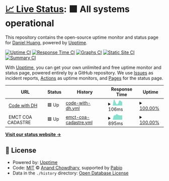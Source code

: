 # [📈 Live Status](https://dh46tw.github.io/status-page): <!--live status--> **🟩 All systems operational**

This repository contains the open-source uptime monitor and status page for [Daniel Huang](https://dh46tw.github.io/), powered by [Upptime](https://github.com/upptime/upptime).

[![Uptime CI](https://github.com/dh46tw/status-page/workflows/Uptime%20CI/badge.svg)](https://github.com/dh46tw/status-page/actions?query=workflow%3A%22Uptime+CI%22)
[![Response Time CI](https://github.com/dh46tw/status-page/workflows/Response%20Time%20CI/badge.svg)](https://github.com/dh46tw/status-page/actions?query=workflow%3A%22Response+Time+CI%22)
[![Graphs CI](https://github.com/dh46tw/status-page/workflows/Graphs%20CI/badge.svg)](https://github.com/dh46tw/status-page/actions?query=workflow%3A%22Graphs+CI%22)
[![Static Site CI](https://github.com/dh46tw/status-page/workflows/Static%20Site%20CI/badge.svg)](https://github.com/dh46tw/status-page/actions?query=workflow%3A%22Static+Site+CI%22)
[![Summary CI](https://github.com/dh46tw/status-page/workflows/Summary%20CI/badge.svg)](https://github.com/dh46tw/status-page/actions?query=workflow%3A%22Summary+CI%22)

With [Upptime](https://upptime.js.org), you can get your own unlimited and free uptime monitor and status page, powered entirely by a GitHub repository. We use [Issues](https://github.com/dh46tw/status-page/issues) as incident reports, [Actions](https://github.com/dh46tw/status-page/actions) as uptime monitors, and [Pages](https://dh46tw.github.io/status-page) for the status page.

<!--start: status pages-->
<!-- This summary is generated by Upptime (https://github.com/upptime/upptime) -->
<!-- Do not edit this manually, your changes will be overwritten -->
<!-- prettier-ignore -->
| URL | Status | History | Response Time | Uptime |
| --- | ------ | ------- | ------------- | ------ |
| <img alt="" src="https://icons.duckduckgo.com/ip3/dh46tw.github.io.ico" height="13"> [Code with DH](https://dh46tw.github.io/) | 🟩 Up | [code-with-dh.yml](https://github.com/dh46tw/status-page/commits/HEAD/history/code-with-dh.yml) | <details><summary><img alt="Response time graph" src="./graphs/code-with-dh/response-time-week.png" height="20"> 106ms</summary><br><a href="https://dh46tw.github.io/status-page/history/code-with-dh"><img alt="Response time 126" src="https://img.shields.io/endpoint?url=https%3A%2F%2Fraw.githubusercontent.com%2Fdh46tw%2Fstatus-page%2FHEAD%2Fapi%2Fcode-with-dh%2Fresponse-time.json"></a><br><a href="https://dh46tw.github.io/status-page/history/code-with-dh"><img alt="24-hour response time 127" src="https://img.shields.io/endpoint?url=https%3A%2F%2Fraw.githubusercontent.com%2Fdh46tw%2Fstatus-page%2FHEAD%2Fapi%2Fcode-with-dh%2Fresponse-time-day.json"></a><br><a href="https://dh46tw.github.io/status-page/history/code-with-dh"><img alt="7-day response time 106" src="https://img.shields.io/endpoint?url=https%3A%2F%2Fraw.githubusercontent.com%2Fdh46tw%2Fstatus-page%2FHEAD%2Fapi%2Fcode-with-dh%2Fresponse-time-week.json"></a><br><a href="https://dh46tw.github.io/status-page/history/code-with-dh"><img alt="30-day response time 135" src="https://img.shields.io/endpoint?url=https%3A%2F%2Fraw.githubusercontent.com%2Fdh46tw%2Fstatus-page%2FHEAD%2Fapi%2Fcode-with-dh%2Fresponse-time-month.json"></a><br><a href="https://dh46tw.github.io/status-page/history/code-with-dh"><img alt="1-year response time 126" src="https://img.shields.io/endpoint?url=https%3A%2F%2Fraw.githubusercontent.com%2Fdh46tw%2Fstatus-page%2FHEAD%2Fapi%2Fcode-with-dh%2Fresponse-time-year.json"></a></details> | <details><summary><a href="https://dh46tw.github.io/status-page/history/code-with-dh">100.00%</a></summary><a href="https://dh46tw.github.io/status-page/history/code-with-dh"><img alt="All-time uptime 100.00%" src="https://img.shields.io/endpoint?url=https%3A%2F%2Fraw.githubusercontent.com%2Fdh46tw%2Fstatus-page%2FHEAD%2Fapi%2Fcode-with-dh%2Fuptime.json"></a><br><a href="https://dh46tw.github.io/status-page/history/code-with-dh"><img alt="24-hour uptime 100.00%" src="https://img.shields.io/endpoint?url=https%3A%2F%2Fraw.githubusercontent.com%2Fdh46tw%2Fstatus-page%2FHEAD%2Fapi%2Fcode-with-dh%2Fuptime-day.json"></a><br><a href="https://dh46tw.github.io/status-page/history/code-with-dh"><img alt="7-day uptime 100.00%" src="https://img.shields.io/endpoint?url=https%3A%2F%2Fraw.githubusercontent.com%2Fdh46tw%2Fstatus-page%2FHEAD%2Fapi%2Fcode-with-dh%2Fuptime-week.json"></a><br><a href="https://dh46tw.github.io/status-page/history/code-with-dh"><img alt="30-day uptime 100.00%" src="https://img.shields.io/endpoint?url=https%3A%2F%2Fraw.githubusercontent.com%2Fdh46tw%2Fstatus-page%2FHEAD%2Fapi%2Fcode-with-dh%2Fuptime-month.json"></a><br><a href="https://dh46tw.github.io/status-page/history/code-with-dh"><img alt="1-year uptime 100.00%" src="https://img.shields.io/endpoint?url=https%3A%2F%2Fraw.githubusercontent.com%2Fdh46tw%2Fstatus-page%2FHEAD%2Fapi%2Fcode-with-dh%2Fuptime-year.json"></a></details>
| <img alt="" src="https://icons.duckduckgo.com/ip3/null.ico" height="13"> EMCT COA CADASTRE | 🟩 Up | [emct-coa-cadastre.yml](https://github.com/dh46tw/status-page/commits/HEAD/history/emct-coa-cadastre.yml) | <details><summary><img alt="Response time graph" src="./graphs/emct-coa-cadastre/response-time-week.png" height="20"> 895ms</summary><br><a href="https://dh46tw.github.io/status-page/history/emct-coa-cadastre"><img alt="Response time 989" src="https://img.shields.io/endpoint?url=https%3A%2F%2Fraw.githubusercontent.com%2Fdh46tw%2Fstatus-page%2FHEAD%2Fapi%2Femct-coa-cadastre%2Fresponse-time.json"></a><br><a href="https://dh46tw.github.io/status-page/history/emct-coa-cadastre"><img alt="24-hour response time 966" src="https://img.shields.io/endpoint?url=https%3A%2F%2Fraw.githubusercontent.com%2Fdh46tw%2Fstatus-page%2FHEAD%2Fapi%2Femct-coa-cadastre%2Fresponse-time-day.json"></a><br><a href="https://dh46tw.github.io/status-page/history/emct-coa-cadastre"><img alt="7-day response time 895" src="https://img.shields.io/endpoint?url=https%3A%2F%2Fraw.githubusercontent.com%2Fdh46tw%2Fstatus-page%2FHEAD%2Fapi%2Femct-coa-cadastre%2Fresponse-time-week.json"></a><br><a href="https://dh46tw.github.io/status-page/history/emct-coa-cadastre"><img alt="30-day response time 900" src="https://img.shields.io/endpoint?url=https%3A%2F%2Fraw.githubusercontent.com%2Fdh46tw%2Fstatus-page%2FHEAD%2Fapi%2Femct-coa-cadastre%2Fresponse-time-month.json"></a><br><a href="https://dh46tw.github.io/status-page/history/emct-coa-cadastre"><img alt="1-year response time 989" src="https://img.shields.io/endpoint?url=https%3A%2F%2Fraw.githubusercontent.com%2Fdh46tw%2Fstatus-page%2FHEAD%2Fapi%2Femct-coa-cadastre%2Fresponse-time-year.json"></a></details> | <details><summary><a href="https://dh46tw.github.io/status-page/history/emct-coa-cadastre">100.00%</a></summary><a href="https://dh46tw.github.io/status-page/history/emct-coa-cadastre"><img alt="All-time uptime 99.56%" src="https://img.shields.io/endpoint?url=https%3A%2F%2Fraw.githubusercontent.com%2Fdh46tw%2Fstatus-page%2FHEAD%2Fapi%2Femct-coa-cadastre%2Fuptime.json"></a><br><a href="https://dh46tw.github.io/status-page/history/emct-coa-cadastre"><img alt="24-hour uptime 100.00%" src="https://img.shields.io/endpoint?url=https%3A%2F%2Fraw.githubusercontent.com%2Fdh46tw%2Fstatus-page%2FHEAD%2Fapi%2Femct-coa-cadastre%2Fuptime-day.json"></a><br><a href="https://dh46tw.github.io/status-page/history/emct-coa-cadastre"><img alt="7-day uptime 100.00%" src="https://img.shields.io/endpoint?url=https%3A%2F%2Fraw.githubusercontent.com%2Fdh46tw%2Fstatus-page%2FHEAD%2Fapi%2Femct-coa-cadastre%2Fuptime-week.json"></a><br><a href="https://dh46tw.github.io/status-page/history/emct-coa-cadastre"><img alt="30-day uptime 99.96%" src="https://img.shields.io/endpoint?url=https%3A%2F%2Fraw.githubusercontent.com%2Fdh46tw%2Fstatus-page%2FHEAD%2Fapi%2Femct-coa-cadastre%2Fuptime-month.json"></a><br><a href="https://dh46tw.github.io/status-page/history/emct-coa-cadastre"><img alt="1-year uptime 99.56%" src="https://img.shields.io/endpoint?url=https%3A%2F%2Fraw.githubusercontent.com%2Fdh46tw%2Fstatus-page%2FHEAD%2Fapi%2Femct-coa-cadastre%2Fuptime-year.json"></a></details>

<!--end: status pages-->

[**Visit our status website →**](https://dh46tw.github.io/status-page)

## 📄 License

- Powered by: [Upptime](https://github.com/upptime/upptime)
- Code: [MIT](./LICENSE) © [Anand Chowdhary](https://anandchowdhary.com), supported by [Pabio](https://pabio.com)
- Data in the `./history` directory: [Open Database License](https://opendatacommons.org/licenses/odbl/1-0/)
